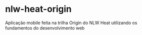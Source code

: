 # nlw-heat-origin
Aplicação mobile feita na trilha Origin do NLW Heat utilizando os fundamentos do desenvolvimento web
